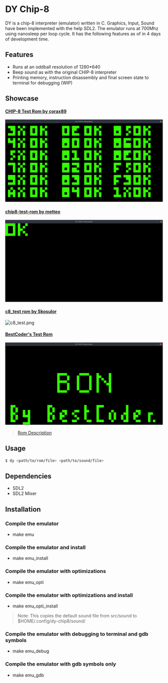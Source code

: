 # DY Chip-8

DY is a chip-8 interpreter (emulator) written in C. Graphics, Input, Sound have been implemented with the help SDL2. The emulator runs at 700Mhz using nanosleep per loop cycle. It has the following features as of in 4 days of development time.

## Features
- Runs at an oddball resolution of 1280*640
- Beep sound as with the original CHIP-8 interpreter
- Printing memory, instruction disassembly and final screen state to terminal for debugging (WIP)

## Showcase

#### [CHIP-8 Test Rom by corax89](https://github.com/corax89/chip8-test-rom)

![test_opcodes.png](img/test_opcodes.png)

#### [chip8-test-rom by metteo](https://github.com/metteo/chip8-test-rom)

![chip8-test-rom.png](img/chip8-test-rom.png)

#### [c8_test rom by Skosulor](https://github.com/Skosulor/c8int/tree/master/test)

![c8_test.png](img/c8_test.png)

#### [BestCoder's Test Rom](https://cdn.discordapp.com/attachments/465586212804100106/482263586547302426/BC_test.ch8)

![BC_test.png](img/BC_test.png)

> [Rom Description](https://cdn.discordapp.com/attachments/465586212804100106/482263582793531423/BC_test.txt)


## Usage

```bash
$ dy <path/to/rom/file> <path/to/sound/file>
```

## Dependencies
- SDL2
- SDL2 Mixer

## Installation

### Compile the emulator
- make emu

### Compile the emulator and install
- make emu_install

### Compile the emulator with optimizations
- make emu_opti

### Compile the emulator with optimizations and install
- make emu_opti_install

> Note: This copies the default sound file from src/sound to $HOME/.config/dy-chip8/sound/

### Compile the emulator with debugging to terminal and gdb symbols
- make emu_debug

### Compile the emulator with gdb symbols only
- make emu_gdb